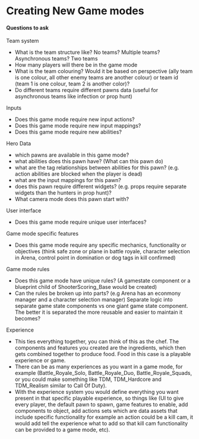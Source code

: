 # Creating New Game modes

#### Questions to ask

Team system

* What is the team structure like? No teams? Multiple teams? Asynchronous teams? Two teams
* How many players will there be in the game mode
* What is the team colouring? Would it be based on perspective (ally team is one colour, all other enemy teams are another colour) or team id (team 1 is one colour, team 2 is another color)?
* Do different teams require different pawns data (useful for asynchronous teams like infection or prop hunt)

Inputs

* Does this game mode require new input actions?
* Does this game mode require new input mappings?
* Does this game mode require new abilities?

Hero Data

* which pawns are available in this game mode?
* what abilities does this pawn have? (What can this pawn do)
* what are the tag relationships between abilities for this pawn? (e.g. action abilities are blocked when the player is dead)
* what are the input mappings for this pawn?
* does this pawn require different widgets? (e.g. props require separate widgets than the hunters in prop hunt)?
* What camera mode does this pawn start with?

User interface

* Does this game mode require unique user interfaces?

Game mode specific features

* Does this game mode require any specific mechanics, functionality or objectives (think safe zone or plane in battle royale, character selection in Arena, control point in domination or dog tags in kill confirmed)

Game mode rules

* Does this game mode have unique rules? (A gamestate component or a blueprint child of ShooterScoring_Base would be created)
* Can the rules be broken up into parts? (e.g Arena has an econmony manager and a character selection manager) Separate logic into separate game state components vs one giant game state component. The better it is separated the more reusable and easier to maintain it becomes?

Experience

* This ties everything together, you can think of this as the chef. The components and features you created are the ingredients, which then gets combined together to produce food. Food in this case is a playable experience or game.
* There can be as many experiences as you want in a game mode, for example (Battle_Royale_Solo, Battle_Royale_Duo, Battle_Royale_Squads, or you could make something like TDM, TDM_Hardcore and TDM_Realism similar to Call Of Duty).&#x20;
* With the experience system you would define everything you want present in that specific playable experience, so things like (UI to give every player, the default pawn to spawn, game features to enable, add components to object, add actions sets which are data assets that include specific functionality for example an action could be a kill cam, it would add tell the experience what to add so that kill cam functionality can be provided to a game mode, etc).
